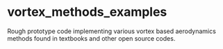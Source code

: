 # vortex_methods_examples

Rough prototype code implementing various vortex based aerodynamics methods found in textbooks and other open source codes.
